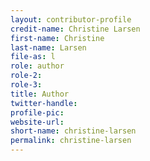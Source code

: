 ```yaml
---
layout: contributor-profile
credit-name: Christine Larsen
first-name: Christine
last-name: Larsen
file-as: l
role: author
role-2:
role-3:
title: Author
twitter-handle:
profile-pic:
website-url:
short-name: christine-larsen
permalink: christine-larsen
---
```

